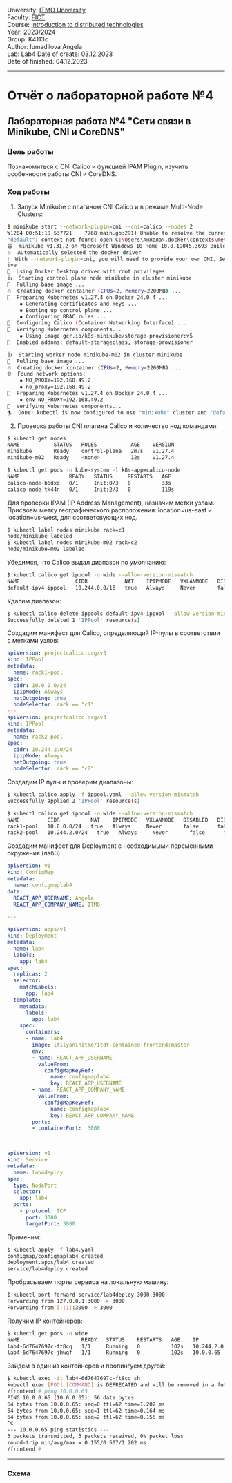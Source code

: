 University: [ITMO University](https://itmo.ru/ru/)  
Faculty: [FICT](https://fict.itmo.ru)  
Course: [Introduction to distributed technologies](https://github.com/itmo-ict-faculty/introduction-to-distributed-technologies)  
Year: 2023/2024  
Group: K4113c  
Author: Iumadilova Angela\
Lab: Lab4
Date of create: 03.12.2023  
Date of finished: 04.12.2023

___
# Отчёт о лабораторной работе №4

## Лабораторная работа №4 "Сети связи в Minikube, CNI и CoreDNS"

### Цель работы

Познакомиться с CNI Calico и функцией IPAM Plugin, изучить особенности работы CNI и CoreDNS.

### Ход работы

1) Запуск Minikube с плагином CNI Calico и в режиме Multi-Node Clusters: 
```bash
$ minikube start --network-plugin=cni --cni=calico --nodes 2
W1204 00:51:18.537721    7768 main.go:291] Unable to resolve the current Docker CLI context "default": context 
"default": context not found: open C:\Users\Анжела\.docker\contexts\meta\37a8eec1ce19687d132fe29051dca629d164e2c4958ba141d5f4133a33f0688f\meta.json: The system cannot find the path specified.
😄  minikube v1.31.2 on Microsoft Windows 10 Home 10.0.19045.3693 Build 19045.3693
✨  Automatically selected the docker driver
❗  With --network-plugin=cni, you will need to provide your own CNI. See --cni flag as a user-friendly alternat
ive
📌  Using Docker Desktop driver with root privileges
👍  Starting control plane node minikube in cluster minikube
🚜  Pulling base image ...
🔥  Creating docker container (CPUs=2, Memory=2200MB) ...
🐳  Preparing Kubernetes v1.27.4 on Docker 24.0.4 ...
    ▪ Generating certificates and keys ...
    ▪ Booting up control plane ...
    ▪ Configuring RBAC rules ...
🔗  Configuring Calico (Container Networking Interface) ...
🔎  Verifying Kubernetes components...
    ▪ Using image gcr.io/k8s-minikube/storage-provisioner:v5
🌟  Enabled addons: default-storageclass, storage-provisioner

👍  Starting worker node minikube-m02 in cluster minikube
🚜  Pulling base image ...
🔥  Creating docker container (CPUs=2, Memory=2200MB) ...
🌐  Found network options:
    ▪ NO_PROXY=192.168.49.2
    ▪ no_proxy=192.168.49.2
🐳  Preparing Kubernetes v1.27.4 on Docker 24.0.4 ...
    ▪ env NO_PROXY=192.168.49.2
🔎  Verifying Kubernetes components...
🏄  Done! kubectl is now configured to use "minikube" cluster and "default" namespace by default
```
2) Проверка работы CNI плагина Calico и количество нод командами:
```bash
$ kubectl get nodes
NAME           STATUS   ROLES           AGE    VERSION
minikube       Ready    control-plane   2m7s   v1.27.4
minikube-m02   Ready    <none>          12s    v1.27.4

$ kubectl get pods -n kube-system -l k8s-app=calico-node
NAME                READY   STATUS     RESTARTS   AGE
calico-node-b6dxq   0/1     Init:0/3   0          33s
calico-node-tk44n   0/1     Init:2/3   0          119s
```

Для проверки IPAM (IP Address Management), назначим метки узлам. Присвоем метку географического расположения: location=us-east и location=us-west, для соответсвующих нод.
```bash
$ kubectl label nodes minikube rack=c1
node/minikube labeled
$ kubectl label nodes minikube-m02 rack=c2
node/minikube-m02 labeled
```

Убедимся, что Calico выдал диапазон по умолчанию:
```bash
$ kubectl calico get ippool -o wide --allow-version-mismatch
NAME                  CIDR            NAT    IPIPMODE   VXLANMODE   DISABLED   DISABLEBGPEXPORT   SELECTOR   
default-ipv4-ippool   10.244.0.0/16   true   Always     Never       false      false              all()
```
Удалим диапазон:

```bash
$ kubectl calico delete ippools default-ipv4-ippool --allow-version-mismatch
Successfully deleted 1 'IPPool' resource(s)
```

Создадим манифест для Calico, определяющий IP-пулы в соответствии с метками узлов: 
```yaml
apiVersion: projectcalico.org/v3
kind: IPPool
metadata:
  name: rack1-pool
spec:
  cidr: 10.0.0.0/24
  ipipMode: Always
  natOutgoing: true
  nodeSelector: rack == "c1"
---
apiVersion: projectcalico.org/v3
kind: IPPool
metadata:
  name: rack2-pool
spec:
  cidr: 10.244.2.0/24
  ipipMode: Always
  natOutgoing: true
  nodeSelector: rack == "c2"
```

Создадим IP пулы и проверим диапазоны:
```bash
$ kubectl calico apply -f ippool.yaml --allow-version-mismatch
Successfully applied 2 'IPPool' resource(s)

$ kubectl calico get ippool -o wide --allow-version-mismatch
NAME         CIDR          NAT    IPIPMODE   VXLANMODE   DISABLED   DISABLEBGPEXPORT   SELECTOR       
rack1-pool   10.0.0.0/24   true   Always     Never       false      false              rack == "c1"
rack2-pool   10.244.2.0/24   true   Always     Never       false      false              rack == "c2"
```
Создадим манифест для Deployment с необходимыми переменными окружения (лаб3): 
```yaml
apiVersion: v1
kind: ConfigMap
metadata:
  name: configmaplab4
data:
  REACT_APP_USERNAME: Angela
  REACT_APP_COMPANY_NAME: ITMO

---

apiVersion: apps/v1
kind: Deployment
metadata:
  name: lab4
  labels:
    app: lab4
spec:
  replicas: 2
  selector: 
    matchLabels:
      app: lab4
  template:
    metadata:
      labels:
        app: lab4
    spec:
      containers:
      - name: lab4
        image: ifilyaninitmo/itdt-contained-frontend:master
        env:
        - name: REACT_APP_USERNAME
          valueFrom:
            configMapKeyRef:
              name: configmaplab4
              key: REACT_APP_USERNAME
        - name: REACT_APP_COMPANY_NAME
          valueFrom:
            configMapKeyRef:
              name: configmaplab4
              key: REACT_APP_COMPANY_NAME
        ports:
        - containerPort:  3000

---

apiVersion: v1
kind: Service
metadata:
  name: lab4deploy
spec:
  type: NodePort
  selector:
    app: lab4
  ports:
    - protocol: TCP
      port: 3000
      targetPort: 3000
```
Применим:
```bash
$ kubectl apply -f lab4.yaml
configmap/configmaplab4 created
deployment.apps/lab4 created
service/lab4deploy created
```

Пробрасываем порты сервиса на локальную машину: 
```bash
$ kubectl port-forward service/lab4deploy 3000:3000
Forwarding from 127.0.0.1:3000 -> 3000
Forwarding from [::1]:3000 -> 3000
```

Получим IP контейнеров:
```bash
$ kubectl get pods -o wide
NAME                    READY   STATUS    RESTARTS   AGE    IP           NODE           NOMINATED NODE   READINESS GATES
lab4-6d7647697c-ft8cq   1/1     Running   0          102s   10.244.2.0   minikube-m02   <none>           <none>
lab4-6d7647697c-jhwqf   1/1     Running   0          102s   10.0.0.65    minikube       <none>           <none>
```
Зайдем в один из контейнеров и пропингуем другой:
```bash
$ kubectl exec -it lab4-6d7647697c-ft8cq sh
kubectl exec [POD] [COMMAND] is DEPRECATED and will be removed in a future version. Use kubectl exec [POD] -- [COMMAND] instead.
/frontend # ping 10.0.0.65
PING 10.0.0.65 (10.0.0.65): 56 data bytes
64 bytes from 10.0.0.65: seq=0 ttl=62 time=1.202 ms
64 bytes from 10.0.0.65: seq=1 ttl=62 time=0.164 ms
64 bytes from 10.0.0.65: seq=2 ttl=62 time=0.155 ms
^C
--- 10.0.0.65 ping statistics ---
3 packets transmitted, 3 packets received, 0% packet loss
round-trip min/avg/max = 0.155/0.507/1.202 ms
/frontend # 
```
___

### Схема



